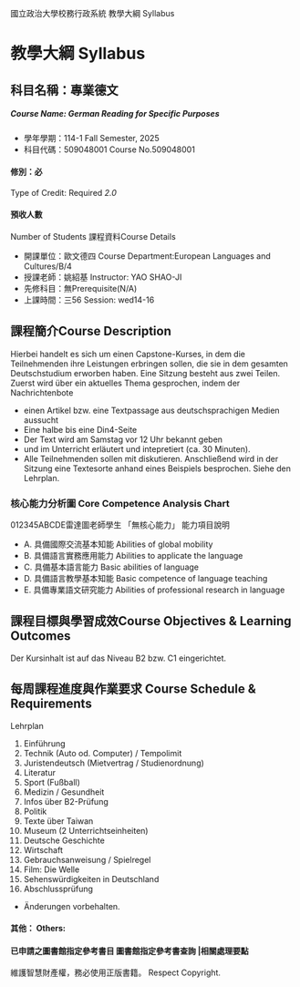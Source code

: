 國立政治大學校務行政系統 教學大綱 Syllabus
# 教學大綱 Syllabus
##  科目名稱：專業德文 
#####  Course Name: German Reading for Specific Purposes
  * 學年學期：114-1 Fall Semester, 2025 
  * 科目代碼：509048001 Course No.509048001
#### 修別：必
Type of Credit: Required 
_2.0_
#### 預收人數
Number of Students
課程資料Course Details
  * 開課單位：歐文德四 Course Department:European Languages and Cultures/B/4 
  * 授課老師：姚紹基 Instructor: YAO SHAO-JI 
  * 先修科目：無Prerequisite(N/A)
  * 上課時間：三56 Session: wed14-16
##  課程簡介Course Description
Hierbei handelt es sich um einen Capstone-Kurses, in dem die Teilnehmenden ihre Leistungen erbringen sollen, die sie in dem gesamten Deutschstudium erworben haben. 
Eine Sitzung besteht aus zwei Teilen. Zuerst wird über ein aktuelles Thema gesprochen, indem der Nachrichtenbote
  * einen Artikel bzw. eine Textpassage aus deutschsprachigen Medien aussucht
  * Eine halbe bis eine Din4-Seite
  * Der Text wird am Samstag vor 12 Uhr bekannt geben
  * und im Unterricht erläutert und intepretiert (ca. 30 Minuten). 
  * Alle Teilnehmenden sollen mit diskutieren. 
Anschließend wird in der Sitzung eine Textesorte anhand eines Beispiels besprochen. Siehe den Lehrplan. 
###  核心能力分析圖 Core Competence Analysis Chart
012345ABCDE雷達圖老師學生
「無核心能力」 
能力項目說明
  * A. 具備國際交流基本知能 Abilities of global mobility
  * B. 具備語言實務應用能力 Abilities to applicate the language
  * C. 具備基本語言能力 Basic abilities of language
  * D. 具備語言教學基本知能 Basic competence of language teaching
  * E. 具備專業語文研究能力 Abilities of professional research in language
##  課程目標與學習成效Course Objectives & Learning Outcomes 
Der Kursinhalt ist auf das Niveau B2 bzw. C1 eingerichtet. 
##  每周課程進度與作業要求 Course Schedule & Requirements
Lehrplan
  1. Einführung
  2. Technik (Auto od. Computer) / Tempolimit
  3. Juristendeutsch (Mietvertrag / Studienordnung)
  4. Literatur
  5. Sport (Fußball)
  6. Medizin / Gesundheit
  7. Infos über B2-Prüfung
  8. Politik
  9. Texte über Taiwan
  10. Museum (2 Unterrichtseinheiten) 
  11. Deutsche Geschichte
  12. Wirtschaft
  13. Gebrauchsanweisung / Spielregel
  14. Film: Die Welle
  15. Sehenswürdigkeiten in Deutschland
  16. Abschlussprüfung
* Änderungen vorbehalten. 
####  其他： Others:
####  已申請之圖書館指定參考書目  圖書館指定參考書查詢 |相關處理要點
維護智慧財產權，務必使用正版書籍。 Respect Copyright.